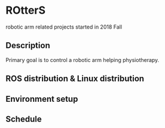 # ROtterS
robotic arm related projects started in 2018 Fall

## Description
Primary goal is to control a robotic arm helping physiotherapy.

## ROS distribution & Linux distribution


## Environment setup

## Schedule

